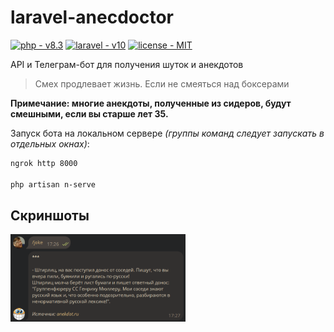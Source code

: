 # laravel-anecdoctor

<p>
    <a href="https://www.php.net/"><img src="https://img.shields.io/static/v1?label=php&message=v8.3&color=4f5b93" alt="php - v8.3"></a>
    <a href="https://laravel.com/"><img src="https://img.shields.io/static/v1?label=laravel&message=v10&color=f5372e" alt="laravel - v10"></a>
    <a href="https://mit-license.org/"><img src="https://img.shields.io/static/v1?label=license&message=MIT&color=green" alt="license - MIT"></a>
</p>

API и Телеграм-бот для получения шуток и анекдотов

> Смех продлевает жизнь. Если не смеяться над боксерами

**Примечание: многие анекдоты, полученные из сидеров, будут смешными, если вы старше лет 35.**

Запуск бота на локальном сервере *(группы команд следует запускать в отдельных окнах)*:

```sh
ngrok http 8000

php artisan n-serve
```

## Скриншоты

<img src="./_repo/screenshot-1.png" width="280">
